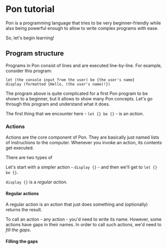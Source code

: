 # Pon tutorial

Pon is a programming language that tries to be very beginner-friendly while also being powerful enough to allow to write complex programs with ease.

So, let's begin learning!

## Program structure

Programs in Pon consist of lines and are executed line-by-line. For example, consider this program:

```pon
let (the console input from the user) be {the user's name}
display (formatted {Hello, (the user's name)!})
```

The program above is quite complicated for a first Pon program to be shown to a beginner, but it allows to show many Pon concepts. Let's go through this program and understand what it does.

The first thing that we encounter here - `let {} be {}` - is an *action*.

### Actions

Actions are the core component of Pon. They are basically just named lists of instructions to the computer. Whenever you invoke an action, its contents get executed.

There are two types of 

Let's start with a simpler action - `display {}` - and then we'll get to `let {} be {}`.

`display {}` is a *regular action*.

#### Regular actions

A regular action is an action that just does something and (optionally) returns the result.

To call an action - any action - you'd need to write its name. However, some actions have gaps in their names. In order to call such actions, we'd need to *fill the gaps*.

#### Filling the gaps



